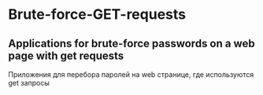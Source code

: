 # Brute-force-GET-requests
Applications for brute-force passwords on a web page with get requests
-------------------------
Приложения для перебора паролей на web странице, где используются get запросы
